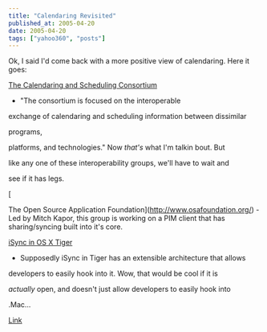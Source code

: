 ```yaml
---
title: "Calendaring Revisited"
published_at: 2005-04-20
date: 2005-04-20
tags: ["yahoo360", "posts"]
---
```

Ok, I said I'd come back with a more positive view of calendaring. Here it goes:  

[The Calendaring and Scheduling Consortium](http://www.calconnect.org/)  

- "The consortium is focused on the interoperable  

exchange of calendaring and scheduling information between dissimilar  

programs,  

platforms, and technologies." Now *that's* what I'm talkin bout. But  

like any one of these interoperability groups, we'll have to wait and  

see if it has legs.  

[  

The Open Source Application Foundation](http://www.osafoundation.org/) - Led by Mitch Kapor, this group is working on a PIM client that has sharing/syncing built into it's core.  

[iSync in OS X Tiger](http://www.apple.com/macosx/features/dotmacsync/)  

- Supposedly iSync in Tiger has an extensible architecture that allows  

developers to easily hook into it. Wow, that would be cool if it is  

*actually* open, and doesn't just allow developers to easily hook into  

.Mac...  

[Link]()